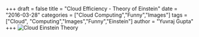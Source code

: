 +++
draft = false
title = "Cloud Efficiency - Theory of Einstein"
date = "2016-03-28"
categories = ["Cloud Computing","Funny","Images"]
tags = ["Cloud", "Computing","Images","Funny","Einstein"]
author = "Yuvraj Gupta"
+++
![](../images/Cloud-Einstein.jpg "Cloud Einstein Theory")
